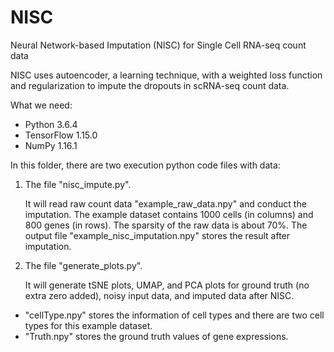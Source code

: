 # NISC
Neural Network-based Imputation (NISC) for Single Cell RNA-seq count data

NISC uses autoencoder, a learning technique, with a weighted loss function and regularization to impute the dropouts in scRNA-seq count data.

What we need:

* Python 3.6.4
* TensorFlow 1.15.0
* NumPy 1.16.1

In this folder, there are two execution python code files with data:

1. The file "nisc_impute.py".

     It will read raw count data "example_raw_data.npy" and conduct the imputation. The example dataset contains 1000 cells (in columns) and 800 genes (in rows). The sparsity of the raw data is about 70%. The output file "example_nisc_imputation.npy" stores the result after imputation.

2. The file "generate_plots.py".

      It will generate tSNE plots, UMAP, and PCA plots for ground truth (no extra zero added), noisy input data, and imputed data after NISC.

  - "cellType.npy" stores the information of cell types and there are two cell types for this example dataset.
  - "Truth.npy" stores the ground truth values of gene expressions.
